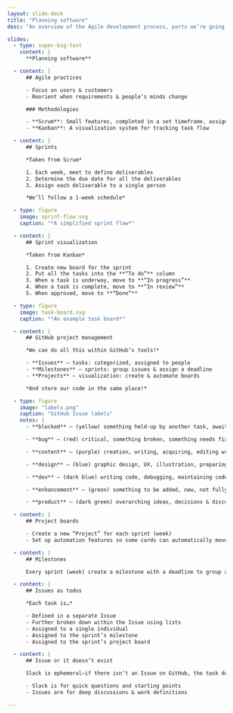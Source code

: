 ```yaml
---
layout: slide-deck
title: "Planning software"
desc: "An overview of the Agile development process, parts we’re going to use, and how we’ll use GitHub as project management software."

slides:
  - type: super-big-text
    content: |
      **Planning software**

  - content: |
      ## Agile practices

      - Focus on users & customers
      - Reorient when requirements & people’s minds change

      ### Methodologies

      - **Scrum**: Small features, completed in a set timeframe, assigned to a single person
      - **Kanban**: A visualization system for tracking task flow

  - content: |
      ## Sprints

      *Taken from Scrum*

      1. Each week, meet to define deliverables
      2. Determine the due date for all the deliverables
      3. Assign each deliverable to a single person

      *We’ll follow a 1-week schedule*

  - type: figure
    image: sprint-flow.svg
    caption: "*A simplified sprint flow*"

  - content: |
      ## Sprint visualization

      *Taken from Kanban*

      1. Create new board for the sprint
      2. Put all the tasks into the **“To do”** column
      3. When a task is underway, move to **“In progress”**
      4. When a task is complete, move to **“In review”**
      5. When approved, move to **“Done”**

  - type: figure
    image: task-board.svg
    caption: "*An example task board*"

  - content: |
      ## GitHub project management

      *We can do all this within GitHub’s tools!*

      - **Issues** — tasks: categorized, assigned to people
      - **Milestones** — sprints: group issues & assign a deadline
      - **Projects** — visualization: create & automate boards

      *And store our code in the same place!*

  - type: figure
    image: "labels.png"
    caption: "GitHub Issue labels"
    notes: |
      - **blocked** — (yellow) something held-up by another task, awaiting something else to be completed; technical debt: code that needs to be written better

      - **bug** — (red) critical, something broken, something needs fixing

      - **content** — (purple) creation, writing, acquiring, editing written text content

      - **design** — (blue) graphic design, UX, illustration, preparing assets

      - **dev** — (dark blue) writing code, debugging, maintaining code

      - **enhancement** — (green) something to be added, new, not fully specified yet

      - **product** — (dark green) overarching ideas, decisions & discussions

  - content: |
      ## Project boards

      - Create a new “Project” for each sprint (week)
      - Set up automation features so some cards can automatically move

  - content: |
      ## Milestones

      Every sprint (week) create a milestone with a deadline to group all the sprint’s tasks.

  - content: |
      ## Issues as todos

      *Each task is…*

      - Defined in a separate Issue
      - Further broken down within the Issue using lists
      - Assigned to a single individual
      - Assigned to the sprint’s milestone
      - Assigned to the sprint’s project board

  - content: |
      ## Issue or it doesn’t exist

      Slack is ephemeral—if there isn’t an Issue on GitHub, the task doesn’t exist.

      - Slack is for quick questions and starting points
      - Issues are for deep discussions & work definitions

---
```

